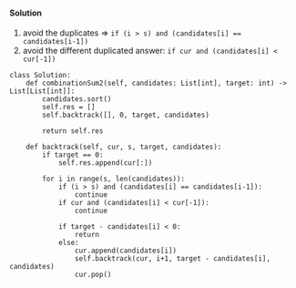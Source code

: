 #### Solution
1. avoid the duplicates => `if (i > s) and (candidates[i] == candidates[i-1])` <br />
2. avoid the different duplicated answer: `if cur and (candidates[i] < cur[-1])`
```
class Solution:
    def combinationSum2(self, candidates: List[int], target: int) -> List[List[int]]:
        candidates.sort()
        self.res = []
        self.backtrack([], 0, target, candidates)
        
        return self.res
    
    def backtrack(self, cur, s, target, candidates):
        if target == 0:
            self.res.append(cur[:])
            
        for i in range(s, len(candidates)):
            if (i > s) and (candidates[i] == candidates[i-1]):
                continue
            if cur and (candidates[i] < cur[-1]):
                continue
            
            if target - candidates[i] < 0:
                return
            else:
                cur.append(candidates[i])
                self.backtrack(cur, i+1, target - candidates[i], candidates)
                cur.pop()

```